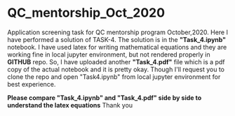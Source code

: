 # QC_mentorship_Oct_2020
Application screening task for QC mentorship program October,2020. Here I have performed a solution of TASK-4. The solution is in the **"Task_4.ipynb"** notebook. I have used latex for writing mathematical equations and they are working fine in local jupyter environment, but not rendered properly in **GITHUB** repo. So, I have uploaded another **"Task_4.pdf"** file which is a pdf copy of the actual notebook and it is pretty okay. Though I'll request you to clone the repo and open "Task4.ipynb" from local jupyter environment for best experience. 

**Please compare "Task_4.ipynb" and "Task_4.pdf" side by side to understand the latex equations**
Thank you
